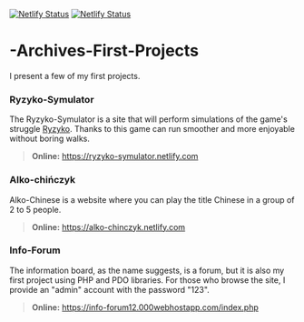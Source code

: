 [![Netlify Status](https://api.netlify.com/api/v1/badges/e46c897e-1b0e-403e-bbe3-b242a66b5b34/deploy-status)](https://app.netlify.com/sites/alko-chinczyk/deploys)
[![Netlify Status](https://api.netlify.com/api/v1/badges/b3637f72-bba3-424c-a91d-e43d79eb9439/deploy-status)](https://app.netlify.com/sites/ryzyko-symulator/deploys)
# -Archives-First-Projects

I present a few of my first  projects.


### Ryzyko-Symulator
The Ryzyko-Symulator is a site that will perform simulations of the game's  struggle <a href='https://www.empik.com/winning-moves-gra-strategiczna-ryzyko-gra-o-tron-winning-moves,p1143042124,zabawki-p?gclid=CjwKCAiArK_fBRABEiwA0gOOc7d8c3oeenQpOEAgxd_XnUgjCxhtN-SMeFiWQOGl92VBunHUbmZH3BoCZ4YQAvD_BwE&gclsrc=aw.ds'>Ryzyko</a>. Thanks to this game can run smoother and more enjoyable without boring walks.

> **Online:** https://ryzyko-symulator.netlify.com


### Alko-chińczyk
Alko-Chinese is a website where you can play the title Chinese in a group of 2 to 5 people.

> **Online:** https://alko-chinczyk.netlify.com


### Info-Forum
The information board, as the name suggests, is a forum, but it is also my first project using PHP and PDO libraries. For those who browse the site, I provide an "admin" account with the password "123".

> **Online:** https://info-forum12.000webhostapp.com/index.php
